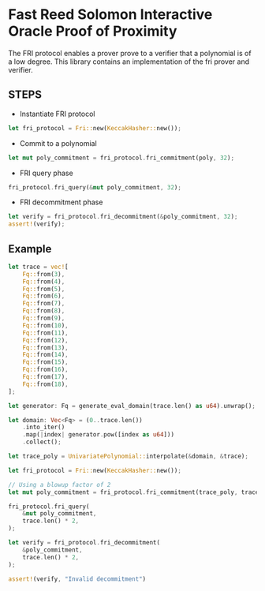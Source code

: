 # Fast Reed Solomon Interactive Oracle Proof of Proximity

The FRI protocol enables a prover prove to a verifier that a polynomial is of a low degree.
This library contains an implementation of the fri prover and verifier.

## STEPS
- Instantiate FRI protocol
```rust
let fri_protocol = Fri::new(KeccakHasher::new());
```

- Commit to a polynomial
```rust
let mut poly_commitment = fri_protocol.fri_commitment(poly, 32);
```

- FRI query phase
```rust
fri_protocol.fri_query(&mut poly_commitment, 32);
```

- FRI decommitment phase
```rust
let verify = fri_protocol.fri_decommitment(&poly_commitment, 32);
assert!(verify);
```

## Example
```rust
let trace = vec![
    Fq::from(3),
    Fq::from(4),
    Fq::from(5),
    Fq::from(6),
    Fq::from(7),
    Fq::from(8),
    Fq::from(9),
    Fq::from(10),
    Fq::from(11),
    Fq::from(12),
    Fq::from(13),
    Fq::from(14),
    Fq::from(15),
    Fq::from(16),
    Fq::from(17),
    Fq::from(18),
];

let generator: Fq = generate_eval_domain(trace.len() as u64).unwrap();

let domain: Vec<Fq> = (0..trace.len())
    .into_iter()
    .map(|index| generator.pow([index as u64]))
    .collect();

let trace_poly = UnivariatePolynomial::interpolate(&domain, &trace);

let fri_protocol = Fri::new(KeccakHasher::new());

// Using a blowup factor of 2
let mut poly_commitment = fri_protocol.fri_commitment(trace_poly, trace.len() * 2);

fri_protocol.fri_query(
    &mut poly_commitment,
    trace.len() * 2,
);

let verify = fri_protocol.fri_decommitment(
    &poly_commitment,
    trace.len() * 2,
);

assert!(verify, "Invalid decommitment")
```